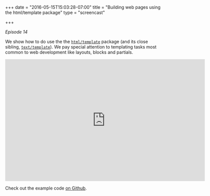 +++
date = "2016-05-15T15:03:28-07:00"
title = "Building web pages using the html/template package"
type = "screencast"

+++

_Episode 14_

We show how to do use the the [`html/template`](https://godoc.org/html/template) package (and its close sibling, [`text/template`](http://godoc.org/text/template)). We pay special attention to templating tasks most common to web development like layouts, blocks and partials.

<!--more-->

<iframe
  class="ytplayer"
  type="text/html"
  width="640"
  height="390"
  src="http://www.youtube.com/embed/Fr5cdsOZfGw?autoplay=0&origin=http://www.goin5minutes.com"
  frameborder="0"
></iframe>

Check out the example code [on Github](https://github.com/arschles/go-in-5-minutes/tree/master/episode14).
